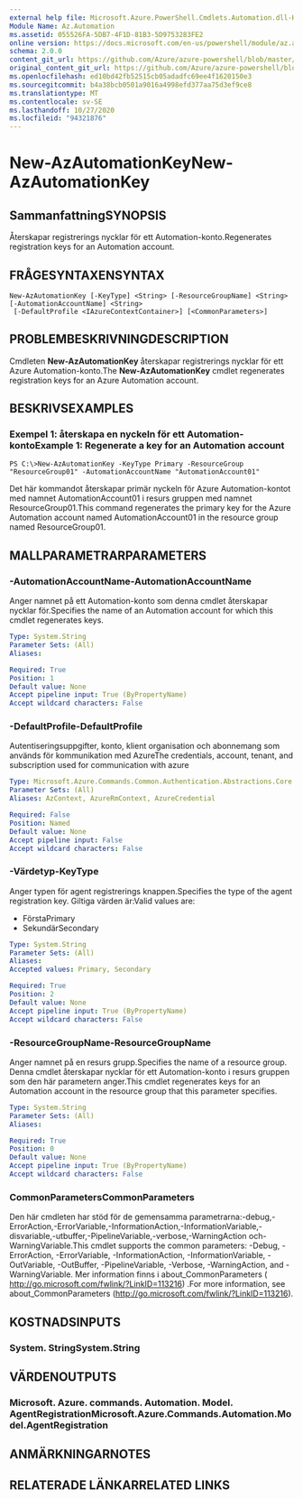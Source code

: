 ```yaml
---
external help file: Microsoft.Azure.PowerShell.Cmdlets.Automation.dll-Help.xml
Module Name: Az.Automation
ms.assetid: 055526FA-5DB7-4F1D-81B3-5D9753283FE2
online version: https://docs.microsoft.com/en-us/powershell/module/az.automation/new-azautomationkey
schema: 2.0.0
content_git_url: https://github.com/Azure/azure-powershell/blob/master/src/Automation/Automation/help/New-AzAutomationKey.md
original_content_git_url: https://github.com/Azure/azure-powershell/blob/master/src/Automation/Automation/help/New-AzAutomationKey.md
ms.openlocfilehash: ed10bd42fb52515cb05adadfc69ee4f1620150e3
ms.sourcegitcommit: b4a38bcb0501a9016a4998efd377aa75d3ef9ce8
ms.translationtype: MT
ms.contentlocale: sv-SE
ms.lasthandoff: 10/27/2020
ms.locfileid: "94321876"
---
```

# <span data-ttu-id="7a1ff-101">New-AzAutomationKey</span><span class="sxs-lookup"><span data-stu-id="7a1ff-101">New-AzAutomationKey</span></span>

## <span data-ttu-id="7a1ff-102">Sammanfattning</span><span class="sxs-lookup"><span data-stu-id="7a1ff-102">SYNOPSIS</span></span>
<span data-ttu-id="7a1ff-103">Återskapar registrerings nycklar för ett Automation-konto.</span><span class="sxs-lookup"><span data-stu-id="7a1ff-103">Regenerates registration keys for an Automation account.</span></span>

## <span data-ttu-id="7a1ff-104">FRÅGESYNTAXEN</span><span class="sxs-lookup"><span data-stu-id="7a1ff-104">SYNTAX</span></span>

```
New-AzAutomationKey [-KeyType] <String> [-ResourceGroupName] <String> [-AutomationAccountName] <String>
 [-DefaultProfile <IAzureContextContainer>] [<CommonParameters>]
```

## <span data-ttu-id="7a1ff-105">PROBLEMBESKRIVNING</span><span class="sxs-lookup"><span data-stu-id="7a1ff-105">DESCRIPTION</span></span>
<span data-ttu-id="7a1ff-106">Cmdleten **New-AzAutomationKey** återskapar registrerings nycklar för ett Azure Automation-konto.</span><span class="sxs-lookup"><span data-stu-id="7a1ff-106">The **New-AzAutomationKey** cmdlet regenerates registration keys for an Azure Automation account.</span></span>

## <span data-ttu-id="7a1ff-107">BESKRIVS</span><span class="sxs-lookup"><span data-stu-id="7a1ff-107">EXAMPLES</span></span>

### <span data-ttu-id="7a1ff-108">Exempel 1: återskapa en nyckeln för ett Automation-konto</span><span class="sxs-lookup"><span data-stu-id="7a1ff-108">Example 1: Regenerate a key for an Automation account</span></span>
```
PS C:\>New-AzAutomationKey -KeyType Primary -ResourceGroup "ResourceGroup01" -AutomationAccountName "AutomationAccount01"
```

<span data-ttu-id="7a1ff-109">Det här kommandot återskapar primär nyckeln för Azure Automation-kontot med namnet AutomationAccount01 i resurs gruppen med namnet ResourceGroup01.</span><span class="sxs-lookup"><span data-stu-id="7a1ff-109">This command regenerates the primary key for the Azure Automation account named AutomationAccount01 in the resource group named ResourceGroup01.</span></span>

## <span data-ttu-id="7a1ff-110">MALLPARAMETRAR</span><span class="sxs-lookup"><span data-stu-id="7a1ff-110">PARAMETERS</span></span>

### <span data-ttu-id="7a1ff-111">-AutomationAccountName</span><span class="sxs-lookup"><span data-stu-id="7a1ff-111">-AutomationAccountName</span></span>
<span data-ttu-id="7a1ff-112">Anger namnet på ett Automation-konto som denna cmdlet återskapar nycklar för.</span><span class="sxs-lookup"><span data-stu-id="7a1ff-112">Specifies the name of an Automation account for which this cmdlet regenerates keys.</span></span>

```yaml
Type: System.String
Parameter Sets: (All)
Aliases:

Required: True
Position: 1
Default value: None
Accept pipeline input: True (ByPropertyName)
Accept wildcard characters: False
```

### <span data-ttu-id="7a1ff-113">-DefaultProfile</span><span class="sxs-lookup"><span data-stu-id="7a1ff-113">-DefaultProfile</span></span>
<span data-ttu-id="7a1ff-114">Autentiseringsuppgifter, konto, klient organisation och abonnemang som används för kommunikation med Azure</span><span class="sxs-lookup"><span data-stu-id="7a1ff-114">The credentials, account, tenant, and subscription used for communication with azure</span></span>

```yaml
Type: Microsoft.Azure.Commands.Common.Authentication.Abstractions.Core.IAzureContextContainer
Parameter Sets: (All)
Aliases: AzContext, AzureRmContext, AzureCredential

Required: False
Position: Named
Default value: None
Accept pipeline input: False
Accept wildcard characters: False
```

### <span data-ttu-id="7a1ff-115">-Värdetyp</span><span class="sxs-lookup"><span data-stu-id="7a1ff-115">-KeyType</span></span>
<span data-ttu-id="7a1ff-116">Anger typen för agent registrerings knappen.</span><span class="sxs-lookup"><span data-stu-id="7a1ff-116">Specifies the type of the agent registration key.</span></span>
<span data-ttu-id="7a1ff-117">Giltiga värden är:</span><span class="sxs-lookup"><span data-stu-id="7a1ff-117">Valid values are:</span></span> 
- <span data-ttu-id="7a1ff-118">Första</span><span class="sxs-lookup"><span data-stu-id="7a1ff-118">Primary</span></span> 
- <span data-ttu-id="7a1ff-119">Sekundär</span><span class="sxs-lookup"><span data-stu-id="7a1ff-119">Secondary</span></span>

```yaml
Type: System.String
Parameter Sets: (All)
Aliases:
Accepted values: Primary, Secondary

Required: True
Position: 2
Default value: None
Accept pipeline input: True (ByPropertyName)
Accept wildcard characters: False
```

### <span data-ttu-id="7a1ff-120">-ResourceGroupName</span><span class="sxs-lookup"><span data-stu-id="7a1ff-120">-ResourceGroupName</span></span>
<span data-ttu-id="7a1ff-121">Anger namnet på en resurs grupp.</span><span class="sxs-lookup"><span data-stu-id="7a1ff-121">Specifies the name of a resource group.</span></span>
<span data-ttu-id="7a1ff-122">Denna cmdlet återskapar nycklar för ett Automation-konto i resurs gruppen som den här parametern anger.</span><span class="sxs-lookup"><span data-stu-id="7a1ff-122">This cmdlet regenerates keys for an Automation account in the resource group that this parameter specifies.</span></span>

```yaml
Type: System.String
Parameter Sets: (All)
Aliases:

Required: True
Position: 0
Default value: None
Accept pipeline input: True (ByPropertyName)
Accept wildcard characters: False
```

### <span data-ttu-id="7a1ff-123">CommonParameters</span><span class="sxs-lookup"><span data-stu-id="7a1ff-123">CommonParameters</span></span>
<span data-ttu-id="7a1ff-124">Den här cmdleten har stöd för de gemensamma parametrarna:-debug,-ErrorAction,-ErrorVariable,-InformationAction,-InformationVariable,-disvariable,-utbuffer,-PipelineVariable,-verbose,-WarningAction och-WarningVariable.</span><span class="sxs-lookup"><span data-stu-id="7a1ff-124">This cmdlet supports the common parameters: -Debug, -ErrorAction, -ErrorVariable, -InformationAction, -InformationVariable, -OutVariable, -OutBuffer, -PipelineVariable, -Verbose, -WarningAction, and -WarningVariable.</span></span> <span data-ttu-id="7a1ff-125">Mer information finns i about_CommonParameters ( http://go.microsoft.com/fwlink/?LinkID=113216) .</span><span class="sxs-lookup"><span data-stu-id="7a1ff-125">For more information, see about_CommonParameters (http://go.microsoft.com/fwlink/?LinkID=113216).</span></span>

## <span data-ttu-id="7a1ff-126">KOSTNADS</span><span class="sxs-lookup"><span data-stu-id="7a1ff-126">INPUTS</span></span>

### <span data-ttu-id="7a1ff-127">System. String</span><span class="sxs-lookup"><span data-stu-id="7a1ff-127">System.String</span></span>

## <span data-ttu-id="7a1ff-128">VÄRDEN</span><span class="sxs-lookup"><span data-stu-id="7a1ff-128">OUTPUTS</span></span>

### <span data-ttu-id="7a1ff-129">Microsoft. Azure. commands. Automation. Model. AgentRegistration</span><span class="sxs-lookup"><span data-stu-id="7a1ff-129">Microsoft.Azure.Commands.Automation.Model.AgentRegistration</span></span>

## <span data-ttu-id="7a1ff-130">ANMÄRKNINGAR</span><span class="sxs-lookup"><span data-stu-id="7a1ff-130">NOTES</span></span>

## <span data-ttu-id="7a1ff-131">RELATERADE LÄNKAR</span><span class="sxs-lookup"><span data-stu-id="7a1ff-131">RELATED LINKS</span></span>
